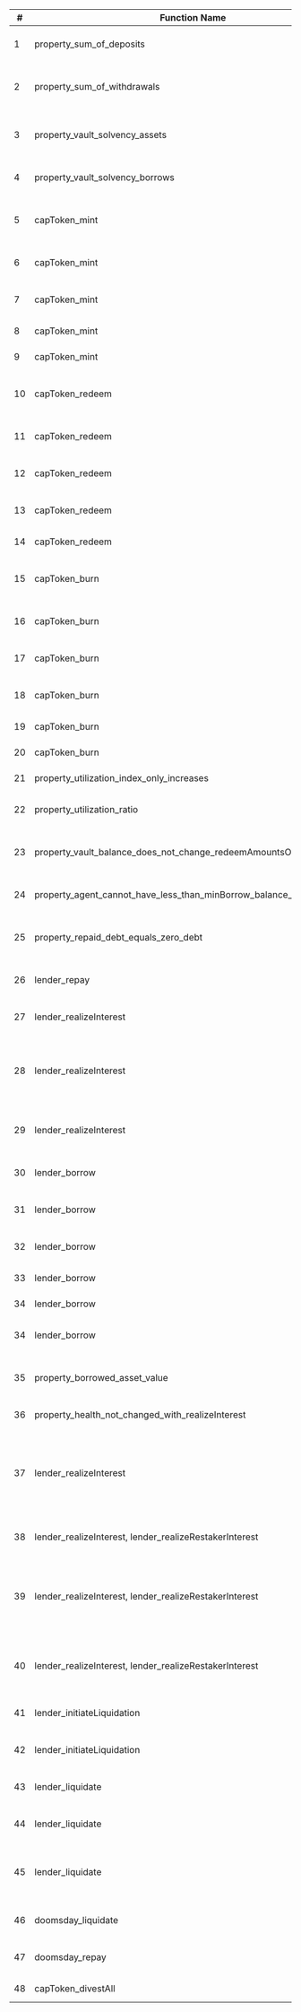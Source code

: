 | #  | Function Name | Property Description | Passing |
|----|--------------|---------------------|----------|
| 1  | property_sum_of_deposits | Sum of deposits is less than or equal to total supply | |
| 2  | property_sum_of_withdrawals | Sum of deposits + sum of withdrawals is less than or equal to total supply | |
| 3  | property_vault_solvency_assets | totalSupplies for a given asset is always <= vault balance + totalBorrows + fractionalReserveBalance | |
| 4  | property_vault_solvency_borrows | totalSupplies for a given asset is always >= totalBorrows | |
| 5  | capToken_mint | User can always mint cap token if they have sufficient balance of depositing asset | |
| 6  | capToken_mint | User always receives at least the minimum amount out | |
| 7  | capToken_mint | User always receives at most the expected amount out | |
| 8  | capToken_mint | Fees are always nonzero when minting | |
| 9  | capToken_mint | Fees are always <= the amount out | |
| 10 | capToken_redeem | User can always redeem cap token if they have sufficient balance of cap token | |
| 11 | capToken_redeem | User always receives at least the minimum amount out | |
| 12 | capToken_redeem | User always receives at most the expected amount out | |
| 13 | capToken_redeem | Total cap supply decreases by no more than the amount out | |
| 14 | capToken_redeem | Fees are always <= the amount out | |
| 15 | capToken_burn | User can always burn cap token if they have sufficient balance of cap token | |
| 16 | capToken_burn | User always receives at least the minimum amount out | |
| 17 | capToken_burn | User always receives at most the expected amount out | |
| 18 | capToken_burn | Total cap supply decreases by no more than the amount out | |
| 19 | capToken_burn | Fees are always nonzero when burning | |
| 20 | capToken_burn | Fees are always <= the amount out | |
| 21 | property_utilization_index_only_increases | Utilization index only increases | |
| 22 | property_utilization_ratio | Utilization ratio only increases after a borrow or realizing interest | |
| 23 | property_vault_balance_does_not_change_redeemAmountsOut | If the vault invests/divests it shouldn't change the redeem amounts out | |
| 24 | property_agent_cannot_have_less_than_minBorrow_balance_of_debt_token | Agent can never have less than minBorrow balance of debt token | |
| 25 | property_repaid_debt_equals_zero_debt | If all users have repaid their debt (have 0 DebtToken balance), reserve.debt == 0 | |
| 26 | lender_repay | Repay should never revert due to under/overflow | |
| 27 | lender_realizeInterest | agent's total debt should not change when interest is realized | |
| 28 | lender_realizeInterest | vault debt should increase by the same amount that the underlying asset in the vault decreases when interest is realized | |
| 29 | lender_realizeInterest | vault debt and total borrows should increase by the same amount after a call to `realizeInterest` | |
| 30 | lender_borrow | Asset cannot be borrowed when it is paused | |
| 31 | lender_borrow | Borrower should be healthy after borrowing (self-liquidation) | |
| 32 | lender_borrow | Borrower asset balance should increase after borrowing | |
| 33 | lender_borrow | Borrower debt should increase after borrowing | |
| 34 | lender_borrow | Total borrows should increase after borrowing | |
| 34 | lender_borrow | Borrow should only revert with an expected error | |
| 35 | property_borrowed_asset_value | loaned assets value < delegations value (strictly) or the position is liquidatable | |
| 36 | property_health_not_changed_with_realizeInterest | health should not change when interest is realized | |
| 37 | lender_realizeInterest | realizeInterest should only revert with `ZeroRealization()` if paused or `totalUnrealizedInterest == 0`, otherwise should always update the realization value | |
| 38 | lender_realizeInterest, lender_realizeRestakerInterest | agent's total debt should not change when interest is realized | |
| 39 | lender_realizeInterest, lender_realizeRestakerInterest | vault debt should increase by the same amount that the underlying asset in the vault decreases when restaker interest is realized | |
| 40 | lender_realizeInterest, lender_realizeRestakerInterest | vault debt and total borrows should increase by the same amount after a call to `realizeRestakerInterest` | |
| 41 | lender_initiateLiquidation | agent should not be liquidatable with health > 1e27 | |
| 42 | lender_initiateLiquidation | Agent should always be liquidatable if it is unhealthy | |
| 43 | lender_liquidate | agent should not be liquidatable with health > 1e27 | |
| 44 | lender_liquidate | Liquidations should always improve the health factor | |
| 45 | lender_liquidate | Emergency liquidations should always be available when emergency health is below 1e27 | |
| 46 | doomsday_liquidate | Liquidate should always succeed for liquidatable agent | |
| 47 | doomsday_repay | Repay should always succeed for agent that has debt | |
| 48 | capToken_divestAll | ERC4626 must always be divestable | |